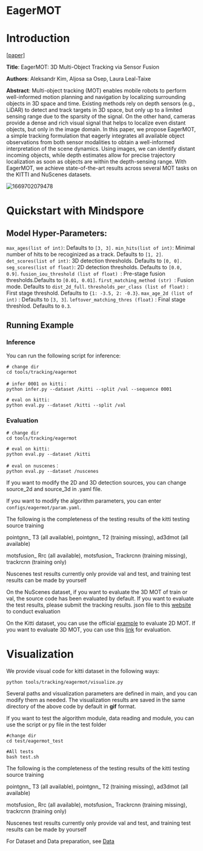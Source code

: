 # EagerMOT

# Introduction

[[paper]](https://ieeexplore.ieee.org/document/9562072/)

**Title**: EagerMOT: 3D Multi-Object Tracking via Sensor Fusion

**Authors**: Aleksandr Kim, Aljosa sa Osep, Laura Leal-Taixe

**Abstract**: Multi-object tracking (MOT) enables mobile robots to perform well-informed motion planning and navigation by localizing surrounding objects in 3D space and time. Existing methods rely on depth sensors (e.g., LiDAR) to detect and track targets in 3D space, but only up to a limited sensing range due to the sparsity of the signal. On the other hand, cameras provide a dense and rich visual signal that helps to localize even distant objects, but only in the image domain. In this paper, we propose EagerMOT, a simple tracking formulation that eagerly integrates all available object observations from both sensor modalities to obtain a well-informed interpretation of the scene dynamics. Using images, we can identify distant incoming objects, while depth estimates allow for precise trajectory localization as soon as objects are within the depth-sensing range. With EagerMOT, we achieve state-of-the-art results across several MOT tasks on the KITTI and NuScenes datasets.

![1669702079478](image/model/1669702079478.png)

# Quickstart with Mindspore

## Model Hyper-Parameters:

`max_ages(list of int)`: Defaults to `[3, 3].`
`min_hits(list of int)`: Minimal number of hits to be recoginized as a track. Defaults to `[1, 2]`.
`det_scores(list of int)`: 3D detection thresholds. Defaults to `[0, 0].`
`seg_scores(list of float)`: 2D detection thresholds. Defaults to `[0.0, 0.9]`.
`fusion_iou_threshold (list of float) `: Pre-stage fusion thresholds.Defaults to `[0.01, 0.01]`.
`first_matching_method (str) `: Fusion mode. Defaults to `dist_2d_full`.
`thresholds_per_class (list of float)` : First stage threshold. Defaults to `{1: -3.5, 2: -0.3}`.
`max_age_2d (list of int)` : Defaults to `[3, 3]`.
`leftover_matching_thres (float)` : Final stage threshlod. Defaults to `0.3`.

## Running Example

### Inference

You can run the following script for inference:

```
# change dir
cd tools/tracking/eagermot

# infer 0001 on kitti：
python infer.py --dataset /kitti --split /val --sequence 0001

# eval on kitti:
python eval.py --dataset /kitti --split /val
```

### Evaluation
```
# change dir
cd tools/tracking/eagermot

# eval on kitti:
python eval.py --dataset /kitti

# eval on nuscenes：
python eval.py --dataset /nuscenes
```
If you want to modify the 2D and 3D detection sources, you can change source_2d and source_3d in .yaml file.

If you want to modify the algorithm parameters, you can enter `configs/eagermot/param.yaml`.

The following is the completeness of the testing results of the kitti testing source training

pointgnn_ T3 (all available), pointgnn_ T2 (training missing), ad3dmot (all available)

motsfusion_ Rrc (all available), motsfusion_ Trackrcnn (training missing), trackrcnn (training only)

Nuscenes test results currently only provide val and test, and training test results can be made by yourself

On the NuScenes dataset, if you want to evaluate the 3D MOT of train or val, the source code has been evaluated by default. If you want to evaluate the test results, please submit the tracking results. json file to this [website](https://eval.ai/web/challenges/challenge-page/476/overview) to conduct evaluation

On the Kitti dataset, you can use the official [example](https://github.com/JonathonLuiten/TrackEval) to evaluate 2D MOT. If you want to evaluate 3D MOT, you can use this [link](https://github.com/xinshuoweng/AB3DMOT) for evaluation.

# Visualization

We provide visual code for kitti dataset in the following ways:

```
python tools/tracking/eagermot/visualize.py
```

Several paths and visualization parameters are defined in main, and you can modify them as needed. The visualization results are saved in the same directory of the above code by default in **gif** format.

If you want to test the algorithm module, data reading and module, you can use the script or py file in the test folder

```
#change dir
cd test/eagermot_test

#All tests
bash test.sh
```

The following is the completeness of the testing results of the kitti testing source training

pointgnn_ T3 (all available), pointgnn_ T2 (training missing), ad3dmot (all available)

motsfusion_ Rrc (all available), motsfusion_ Trackrcnn (training missing), trackrcnn (training only)

Nuscenes test results currently only provide val and test, and training test results can be made by yourself

For Dataset and Data preparation, see [Data](./eagermot_data)
